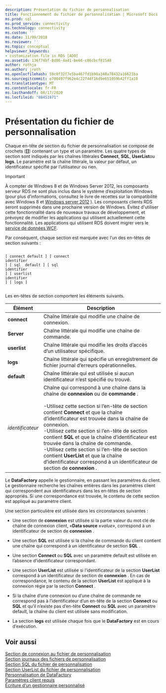 ```yaml
---
description: Présentation du fichier de personnalisation
title: Fonctionnement du fichier de personnalisation | Microsoft Docs
ms.prod: sql
ms.prod_service: connectivity
ms.technology: connectivity
ms.custom: ''
ms.date: 11/09/2018
ms.reviewer: ''
ms.topic: conceptual
helpviewer_keywords:
- customization file in RDS [ADO]
ms.assetid: 136f74bf-8d86-4a41-be66-c86cbcf81548
author: rothja
ms.author: jroth
ms.openlocfilehash: 59c0f32f7e5ba467fd1b90a348a78432a16621ba
ms.sourcegitcommit: e700497f962e4c2274df16d9e651059b42ff1a10
ms.translationtype: MT
ms.contentlocale: fr-FR
ms.lasthandoff: 08/17/2020
ms.locfileid: "88451871"
---
```

# <a name="understanding-the-customization-file"></a>Présentation du fichier de personnalisation
Chaque en-tête de section du fichier de personnalisation se compose de crochets (**[]**) contenant un type et un paramètre. Les quatre types de section sont indiqués par les chaînes littérales **Connect**, **SQL**, **UserList**ou **logs**. Le paramètre est la chaîne littérale, la valeur par défaut, un identificateur spécifié par l’utilisateur ou rien.  
  
> [!IMPORTANT]
>  À compter de Windows 8 et de Windows Server 2012, les composants serveur RDS ne sont plus inclus dans le système d’exploitation Windows (pour plus d’informations, consultez le livre de recettes sur la compatibilité avec Windows 8 et [Windows server 2012](https://www.microsoft.com/download/details.aspx?id=27416) ). Les composants clients RDS seront supprimés dans une prochaine version de Windows. Évitez d'utiliser cette fonctionnalité dans de nouveaux travaux de développement, et prévoyez de modifier les applications qui utilisent actuellement cette fonctionnalité. Les applications qui utilisent RDS doivent migrer vers le [service de données WCF](https://go.microsoft.com/fwlink/?LinkId=199565).  
  
 Par conséquent, chaque section est marquée avec l’un des en-têtes de section suivants :  
  
```console
  
[ connect default ] [ connect    
identifier   
] [ sql  default ] [ sql    
identifier   
] [ userlist    
identifier   
] [ logs ]  
  
```  
  
 Les en-têtes de section comportent les éléments suivants.  
  
|Élément|Description|  
|----------|-----------------|  
|**connect**|Chaîne littérale qui modifie une chaîne de connexion.|  
|**Server**|Chaîne littérale qui modifie une chaîne de commande.|  
|**userlist**|Chaîne littérale qui modifie les droits d’accès d’un utilisateur spécifique.|  
|**logs**|Chaîne littérale qui spécifie un enregistrement de fichier journal d’erreurs opérationnelles.|  
|**default**|Chaîne littérale qui est utilisée si aucun identificateur n’est spécifié ou trouvé.|  
|*identificateur*|Chaîne qui correspond à une chaîne dans la chaîne de **connexion** ou de **commande** .<br /><br /> -Utilisez cette section si l’en-tête de section contient **Connect** et que la chaîne d’identificateur est trouvée dans la chaîne de connexion.<br />-Utilisez cette section si l’en-tête de section contient **SQL** et que la chaîne d’identificateur est trouvée dans la chaîne de commande.<br />-Utilisez cette section si l’en-tête de section contient **UserList** et que la chaîne d’identificateur correspond à un identificateur de section de **connexion** .|  
  
 Le **DataFactory** appelle le gestionnaire, en passant les paramètres du client. Le gestionnaire recherche les chaînes entières dans les paramètres client qui correspondent aux identificateurs dans les en-têtes de section appropriés. Si une correspondance est trouvée, le contenu de cette section est appliqué au paramètre client.  
  
 Une section particulière est utilisée dans les circonstances suivantes :  
  
-   Une section de **connexion** est utilisée si la partie valeur du mot clé de chaîne de connexion client, «**Data source =**_value_», correspond à un identificateur de section de **connexion** . 
  
-   Une section **SQL** est utilisée si la chaîne de commande du client contient une chaîne qui correspond à un identificateur de section **SQL** .  
  
-   Une section **Connect** ou **SQL** avec un paramètre default est utilisée en l’absence d’identificateur correspondant.  
  
-   Une section **UserList** est utilisée si l’identificateur de la section **UserList** correspond à un identificateur de section de **connexion** . En cas de correspondance, le contenu de la section **UserList** est appliqué à la connexion régie par la section **Connect** .  
  
-   Si la chaîne d’une connexion ou d’une chaîne de commande ne correspond pas à l’identificateur d’un en-tête de la section **Connect** ou **SQL** et qu’il n’existe pas d’en-tête **Connect** ou **SQL** avec un paramètre default, la chaîne du client est utilisée sans modification.  
  
-   La section **logs** est utilisée chaque fois que le **DataFactory** est en cours d’exécution.  
  
## <a name="see-also"></a>Voir aussi  
 [Section de connexion au fichier de personnalisation](../../../ado/guide/remote-data-service/customization-file-connect-section.md)   
 [Section journaux des fichiers de personnalisation](../../../ado/guide/remote-data-service/customization-file-logs-section.md)   
 [Section SQL du fichier de personnalisation](../../../ado/guide/remote-data-service/customization-file-sql-section.md)   
 [Section UserList du fichier de personnalisation](../../../ado/guide/remote-data-service/customization-file-userlist-section.md)   
 [Personnalisation de DataFactory](../../../ado/guide/remote-data-service/datafactory-customization.md)   
 [Paramètres client requis](../../../ado/guide/remote-data-service/required-client-settings.md)   
 [Écriture d’un gestionnaire personnalisé](../../../ado/guide/remote-data-service/writing-your-own-customized-handler.md)

